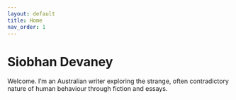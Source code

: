 ```yaml
---
layout: default
title: Home
nav_order: 1
---
```


# Siobhan Devaney

Welcome. I’m an Australian writer exploring the strange, often contradictory nature of human behaviour through fiction and essays.
